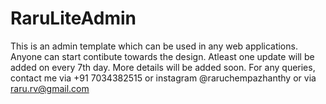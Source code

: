 # RaruLiteAdmin

This is an admin template which can be used in any web applications. Anyone can start contibute towards the design. Atleast one update will be added on every 7th day. More details will be added soon. For any queries, contact me via +91 7034382515 or instagram @raruchempazhanthy or via raru.rv@gmail.com
